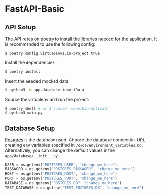 # FastAPI-Basic
## API Setup
The API relies on [poetry](https://python-poetry.org/docs/) to install the libraries needed for the application. It is recommended to use the following config:

```bash
$ poetry config virtualenvs.in-project true
```

Install the dependencies:

```bash
$ poetry install
```

Insert the needed mocked data:

```bash
$ python3 -m app.database.insertData
```

Source the virtualenv and run the project:

```bash
$ poetry shell # or $ source .venv/bin/activate
$ python3 main.py
```
## Database Setup
[Postgres](https://www.postgresql.org/download/) is the database used. Choose the database connection URL creating env variables specified in `/docs/environment_variables.md`. Alternatively, you can change the default values in the `app/database/__init__.py`.

```python
USER = os.getenv("POSTGRES_USER", "change_me_here")
PASSWORD = os.getenv("POSTGRES_PASSWORD", "change_me_here")
HOST = os.getenv("POSTGRES_HOST", "change_me_here")
PORT = os.getenv("POSTGRES_PORT", "change_me_here")
DATABASE = os.getenv("POSTGRES_DB", "change_me_here")
TEST_DATABASE = os.getenv("TEST_POSTGRES_DB", "change_me_here")
```